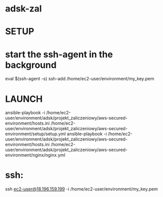 # adsk-zal
# SETUP
# start the ssh-agent in the background
eval $(ssh-agent -s)
ssh-add /home/ec2-user/environment/my_key.pem


# LAUNCH
ansible-playbook  -i /home/ec2-user/environment/adsk/projekt_zaliczeniowy/aws-secured-environment/hosts.ini /home/ec2-user/environment/adsk/projekt_zaliczeniowy/aws-secured-environment/setup/setup.yml
ansible-playbook  -i /home/ec2-user/environment/adsk/projekt_zaliczeniowy/aws-secured-environment/hosts.ini /home/ec2-user/environment/adsk/projekt_zaliczeniowy/aws-secured-environment/nginx/nginx.yml

# ssh:
ssh ec2-user@18.196.159.199 -i /home/ec2-user/environment/my_key.pem

